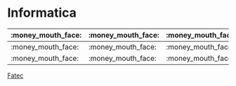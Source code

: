 # **Informatica**
| :money\_mouth\_face: | :money\_mouth\_face: | :money\_mouth\_face: |
| --- | --- | --- |
| :money\_mouth\_face: | :money\_mouth\_face: | :money\_mouth\_face: |
| :money\_mouth\_face: | :money\_mouth\_face: | :money\_mouth\_face: |

[Fatec](http://www.fatec.sp.gov.br/view/Default.aspx)
